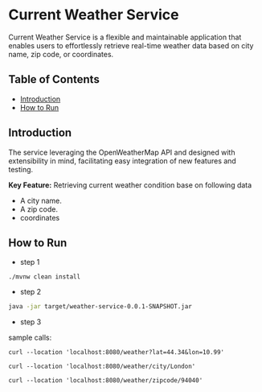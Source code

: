 # Current Weather Service
Current Weather Service is a flexible and maintainable application that enables users to effortlessly retrieve real-time weather data based on city name, zip code, or coordinates.

## Table of Contents
- [Introduction](#introduction)
- [How to Run](#how-to-run)

## Introduction
The service leveraging the OpenWeatherMap API and designed with extensibility in mind, facilitating easy integration of new features and testing.

**Key Feature:**
Retrieving current weather condition base on following data
- A city name.
- A zip code.
- coordinates

## How to Run

- step 1
```maven
./mvnw clean install
```
- step 2
```bash
java -jar target/weather-service-0.0.1-SNAPSHOT.jar 
```
- step 3

sample calls:
```http
curl --location 'localhost:8080/weather?lat=44.34&lon=10.99'
```

```http
curl --location 'localhost:8080/weather/city/London'
```

```http
curl --location 'localhost:8080/weather/zipcode/94040'
```